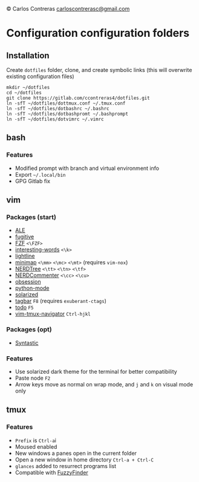 &copy; Carlos Contreras
carloscontrerasc@gmail.com

Configuration configuration folders
==================================

Installation
------------

Create `dotfiles` folder, clone, and create symbolic links (this will overwrite existing configuration files)

    mkdir ~/dotfiles
	cd ~/dotfiles
	git clone https://gitlab.com/ccontreras4/dotfiles.git
	ln -sfT ~/dotfiles/dottmux.conf ~/.tmux.conf
	ln -sfT ~/dotfiles/dotbashrc ~/.bashrc
	ln -sfT ~/dotfiles/dotbashpromt ~/.bashprompt
	ln -sfT ~/dotfiles/dotvimrc ~/.vimrc
    


bash
----

### Features
* Modified prompt with branch and virtual environment info
* Export `~/.local/bin`
* GPG Gitlab fix 

vim
---

### Packages (start)
* [ALE](https://github.com/dense-analysis/ale) 
* [fugitive](https://github.com/tpope/vim-fugitive)
* [FZF](https://github.com/junegunn/fzf.vim) `<\FZF>`
* [interesting-words](https://github.com/lfv89/vim-interestingwords) `<\k>`
* [lightline](https://github.com/itchyny/lightline.vim)
* [minimap](https://github.com/severin-lemaignan/vim-minimap) `<\mm>` `<\mc>` `<\mt>` (requires `vim-nox`)
* [NERDTree](https://github.com/scrooloose/nerdtree) `<\tt>` `<\tn>` `<\tf>`
* [NERDCommenter](https://github.com/scrooloose/nerdcommenter) `<\cc>` `<\cu>`
* [obsession](https://github.com/tpope/vim-obsession)
* [python-mode](https://github.com/python-mode/python-mode)
* [solarized](https://github.com/altercation/vim-colors-solarized)
* [tagbar](https://github.com/majutsushi/tagbar) `F8` (requires `exuberant-ctags`)
* [todo](https://github.com/Dimercel/todo-vim) `F5`
* [vim-tmux-navigator](https://github.com/christoomey/vim-tmux-navigator) `Ctrl-hjkl`

### Packages (opt)
* [Syntastic](https://github.com/scrooloose/syntastic)

### Features
* Use solarized dark theme for the terminal for better compatibility
* Paste node `F2`
* Arrow keys move as normal on wrap mode, and `j` and `k` on visual mode only

tmux
----

### Features
* `Prefix` is `Ctrl-a`i
* Moused enabled
* New windows a panes open in the current folder
* Open a new window in home directory `Ctrl-a + Ctrl-C`
* `glances` added to resurrect programs list
* Compatible with [FuzzyFinder](https://github.com/junegunn/fzf)
